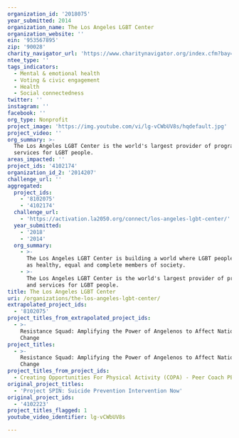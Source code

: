 ```yaml
---
organization_id: '2018075'
year_submitted: 2014
organization_name: The Los Angeles LGBT Center
organization_website: ''
ein: '953567895'
zip: '90028'
charity_navigator_url: 'https://www.charitynavigator.org/index.cfm?bay=search.profile&ein=953567895'
ntee_type: ''
tags_indicators:
  - Mental & emotional health
  - Voting & civic engagement
  - Health
  - Social connectedness
twitter: ''
instagram: ''
facebook: ''
org_type: Nonprofit
project_image: 'https://img.youtube.com/vi/lg-vCWbUV8s/hqdefault.jpg'
project_video: ''
org_summary: >-
  The Los Angeles LGBT Center is the world's largest provider of programs and
  services for LGBT people.
areas_impacted: ''
project_ids: '4102174'
organization_id_2: '2014207'
challenge_url: ''
aggregated:
  project_ids:
    - '8102075'
    - '4102174'
  challenge_url:
    - 'https://activation.la2050.org/connect/los-angeles-lgbt-center/'
  year_submitted:
    - '2018'
    - '2014'
  org_summary:
    - >-
      The Los Angeles LGBT Center is building a world where LGBT people thrive
      as healthy, equal and complete members of society.
    - >-
      The Los Angeles LGBT Center is the world's largest provider of programs
      and services for LGBT people.
title: The Los Angeles LGBT Center
uri: /organizations/the-los-angeles-lgbt-center/
extrapolated_project_ids:
  - '8102075'
project_titles_from_extrapolated_project_ids:
  - >-
    Resistance Squad: Amplifying the Power of Angelenos to Affect National
    Change
project_titles:
  - >-
    Resistance Squad: Amplifying the Power of Angelenos to Affect National
    Change
project_titles_from_project_ids:
  - Creating Opportunities For Physical Activity (COPA) - Peer Coach PE Program
original_project_titles:
  - 'Project SPIN: Suicide Prevention Intervention Now'
original_project_ids:
  - '4102223'
project_titles_flagged: 1
youtube_video_identifier: lg-vCWbUV8s

---
```

